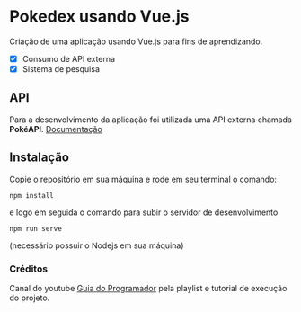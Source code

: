 # Pokedex usando Vue.js

Criação de uma aplicação usando Vue.js para fins de aprendizando. 

- [X] Consumo de API externa
- [X] Sistema de pesquisa 

## API

Para a desenvolvimento da aplicação foi utilizada uma API externa chamada <b>PokéAPI</b>.
[Documentação](https://pokeapi.co/) 


## Instalação
Copie o repositório em sua máquina e rode em seu terminal o comando:
```
npm install
```

e logo em seguida o comando para subir o servidor de desenvolvimento
```
npm run serve
```
(necessário possuir o Nodejs em sua máquina)

### Créditos
Canal do youtube [Guia do Programador](https://www.youtube.com/channel/UC_issB-37g9lwfAA37fy2Tg) pela playlist e tutorial de execução do projeto.
